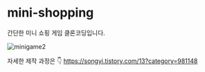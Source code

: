 # mini-shopping
간단한 미니 쇼핑 게임 클론코딩입니다.

![minigame2](https://user-images.githubusercontent.com/81962246/115959549-b3a30b00-a547-11eb-8b77-8e2c87a67c46.gif)

자세한 제작 과정은 👇
https://songyi.tistory.com/13?category=981148
